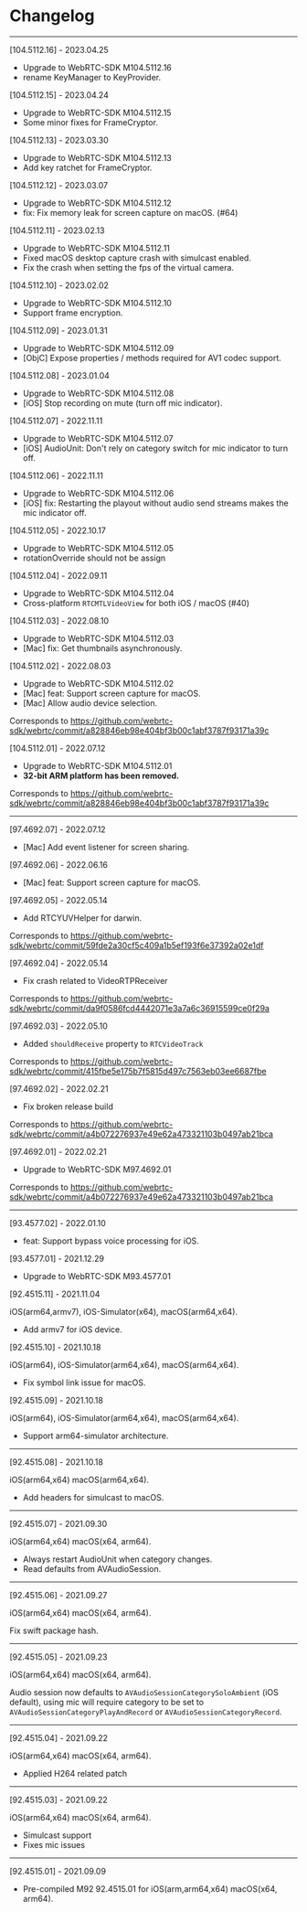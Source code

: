 # Changelog

--------------------------------------------
[104.5112.16] - 2023.04.25

* Upgrade to WebRTC-SDK M104.5112.16
* rename KeyManager to KeyProvider.

[104.5112.15] - 2023.04.24

* Upgrade to WebRTC-SDK M104.5112.15
* Some minor fixes for FrameCryptor.

[104.5112.13] - 2023.03.30

* Upgrade to WebRTC-SDK M104.5112.13
* Add key ratchet for FrameCryptor.

[104.5112.12] - 2023.03.07

* Upgrade to WebRTC-SDK M104.5112.12
* fix: Fix memory leak for screen capture on macOS. (#64)

[104.5112.11] - 2023.02.13

* Upgrade to WebRTC-SDK M104.5112.11
* Fixed macOS desktop capture crash with simulcast enabled.
* Fix the crash when setting the fps of the virtual camera.

[104.5112.10] - 2023.02.02

* Upgrade to WebRTC-SDK M104.5112.10
* Support frame encryption.

[104.5112.09] - 2023.01.31

* Upgrade to WebRTC-SDK M104.5112.09
* [ObjC] Expose properties / methods required for AV1 codec support.

[104.5112.08] - 2023.01.04

* Upgrade to WebRTC-SDK M104.5112.08
* [iOS] Stop recording on mute (turn off mic indicator).

[104.5112.07] - 2022.11.11

* Upgrade to WebRTC-SDK M104.5112.07
* [iOS] AudioUnit: Don't rely on category switch for mic indicator to turn off.

[104.5112.06] - 2022.11.11

* Upgrade to WebRTC-SDK M104.5112.06
* [iOS] fix: Restarting the playout without audio send streams makes the mic indicator off.

[104.5112.05] - 2022.10.17

* Upgrade to WebRTC-SDK M104.5112.05
* rotationOverride should not be assign

[104.5112.04] - 2022.09.11

* Upgrade to WebRTC-SDK M104.5112.04
* Cross-platform `RTCMTLVideoView` for both iOS / macOS (#40)

[104.5112.03] - 2022.08.10

* Upgrade to WebRTC-SDK M104.5112.03
* [Mac] fix: Get thumbnails asynchronously.

[104.5112.02] - 2022.08.03

* Upgrade to WebRTC-SDK M104.5112.02
* [Mac] feat: Support screen capture for macOS.
* [Mac] Allow audio device selection.

Corresponds to https://github.com/webrtc-sdk/webrtc/commit/a828846eb98e404bf3b00c1abf3787f93171a39c

[104.5112.01] - 2022.07.12

* Upgrade to WebRTC-SDK M104.5112.01
* **32-bit ARM platform has been removed.**

Corresponds to https://github.com/webrtc-sdk/webrtc/commit/a828846eb98e404bf3b00c1abf3787f93171a39c

--------------------------------------------
[97.4692.07] - 2022.07.12

* [Mac] Add event listener for screen sharing.

[97.4692.06] - 2022.06.16

* [Mac] feat: Support screen capture for macOS.

[97.4692.05] - 2022.05.14

* Add RTCYUVHelper for darwin.

Corresponds to https://github.com/webrtc-sdk/webrtc/commit/59fde2a30cf5c409a1b5ef193f6e37392a02e1df

[97.4692.04] - 2022.05.14

* Fix crash related to VideoRTPReceiver

Corresponds to https://github.com/webrtc-sdk/webrtc/commit/da9f0586fcd4442071e3a7a6c36915599ce0f29a

[97.4692.03] - 2022.05.10

* Added `shouldReceive` property to `RTCVideoTrack`

Corresponds to https://github.com/webrtc-sdk/webrtc/commit/415fbe5e175b7f5815d497c7563eb03ee6687fbe

[97.4692.02] - 2022.02.21

* Fix broken release build

Corresponds to https://github.com/webrtc-sdk/webrtc/commit/a4b072276937e49e62a473321103b0497ab21bca

[97.4692.01] - 2022.02.21

* Upgrade to WebRTC-SDK M97.4692.01

Corresponds to https://github.com/webrtc-sdk/webrtc/commit/a4b072276937e49e62a473321103b0497ab21bca

--------------------------------------------
[93.4577.02] - 2022.01.10

* feat: Support bypass voice processing for iOS.

[93.4577.01] - 2021.12.29

* Upgrade to WebRTC-SDK M93.4577.01

[92.4515.11] - 2021.11.04

iOS(arm64,armv7), iOS-Simulator(x64), macOS(arm64,x64).

* Add armv7 for iOS device.

[92.4515.10] - 2021.10.18

iOS(arm64), iOS-Simulator(arm64,x64), macOS(arm64,x64).

* Fix symbol link issue for macOS.

[92.4515.09] - 2021.10.18

iOS(arm64), iOS-Simulator(arm64,x64), macOS(arm64,x64).

* Support arm64-simulator architecture.

--------------------------------------------
[92.4515.08] - 2021.10.18

iOS(arm64,x64) macOS(arm64,x64).

* Add headers for simulcast to macOS.

--------------------------------------------
[92.4515.07] - 2021.09.30

iOS(arm64,x64) macOS(x64, arm64).

* Always restart AudioUnit when category changes.
* Read defaults from AVAudioSession.

--------------------------------------------
[92.4515.06] - 2021.09.27

iOS(arm64,x64) macOS(x64, arm64).

Fix swift package hash.

--------------------------------------------
[92.4515.05] - 2021.09.23

iOS(arm64,x64) macOS(x64, arm64).

Audio session now defaults to `AVAudioSessionCategorySoloAmbient` (iOS default),
using mic will require category to be set to `AVAudioSessionCategoryPlayAndRecord`
or `AVAudioSessionCategoryRecord`.

--------------------------------------------
[92.4515.04] - 2021.09.22

iOS(arm64,x64) macOS(x64, arm64).

* Applied H264 related patch 

--------------------------------------------
[92.4515.03] - 2021.09.22

iOS(arm64,x64) macOS(x64, arm64).

* Simulcast support
* Fixes mic issues

--------------------------------------------
[92.4515.01] - 2021.09.09

* Pre-compiled M92 92.4515.01 for iOS(arm,arm64,x64) macOS(x64, arm64).
